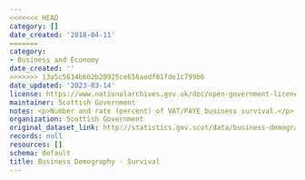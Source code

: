 ```yaml
---
<<<<<<< HEAD
category: []
date_created: '2018-04-11'
=======
category:
- Business and Economy
date_created: ''
>>>>>>> 13a5c5614b662b20925ce656aedf81fde1c799b6
date_updated: '2023-03-14'
license: https://www.nationalarchives.gov.uk/doc/open-government-licence/version/3/
maintainer: Scottish Government
notes: <p>Number and rate (percent) of VAT/PAYE business survival.</p>
organization: Scottish Government
original_dataset_link: http://statistics.gov.scot/data/business-demography---survival
records: null
resources: []
schema: default
title: Business Demography - Survival
---
```

